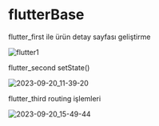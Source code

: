 # flutterBase
flutter_first  ile ürün detay sayfası geliştirme

![flutter1](https://github.com/ykakkaya/flutterBase/assets/100940437/a75c6899-08f4-4813-be74-1f86777d1b1a)

flutter_second  setState() 

![2023-09-20_11-39-20](https://github.com/ykakkaya/flutterBase/assets/100940437/2fa66bb9-ba81-425f-b967-0ad10d8f1631)

flutter_third routing işlemleri 

![2023-09-20_15-49-44](https://github.com/ykakkaya/flutterBase/assets/100940437/f06428e9-1307-4603-878c-fc7033b9bcd9)


